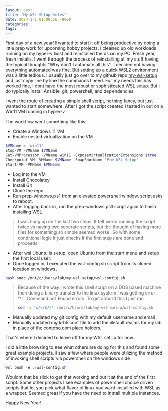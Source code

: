 ```yaml
---
layout: post
title: "My WSL Setup Notes"
date: 2024-1-1 01:00:00 -0000
categories:
tags:
---
```


First day of a new year! I wanted to start it off being productive by doing a little prep work for upcoming hobby projects. I cleaned up old workloads running on my hyper-v host and reinstalled the os on my PC. Fresh year, fresh installs. I went through the process of reinstalling all my stuff having the typical thoughts "Why don't I automate all this". I decided not having everything automated was fine. But setting up a quick WSL2 environment was a little tedious. I usually just go over to my github repo  [my-wsl-setup](https://github.com/jacobbweber/my-wsl-setup) and just copy line by line the commands I need. For my needs this has worked fine, I dont have the most robust or sophisticated WSL setup. But I do typically install Ansible, git, powershell, and dependencies.

I went the route of creating a simple shell script, nothing fancy, but just wanted to start somewhere. After I got the script created I tested in out on a Win11 VM running in hyper-v

The workflow went something like this:

- Create a Windows 11 VM
- Enable nested virtualization on the VM

```powershell
$VMName = 'win11'
Stop-VM -VMName $VMName
Set-VMProcessor -VMName win11 -ExposeVirtualizationExtensions $true
Checkpoint-VM -VMName $VMName -SnapShotName 'Pre-WSL Setup'
Start-VM -VMName $VMName
```

- Log into the VM
- Install Chocolatey
- Install Git
- Clone the repo
- Run prep-windows.ps1 from an elevated powershell window, script asks to reboot.
- After logging back in, run the prep-windows.ps1 script again to finish installing WSL.

> I was hung up on the last two steps. It felt weird running the script twice vs having two seperate scripts, but the thought of having more files for something so simple seemed worse. So with some conditional logic it just checks if the first steps are done and proceeds.

- After wsl Ubuntu is setup, open Ubuntu from the start menu and setup the first local user.
- Once logged in, I executed the wsl-config.sh script from its cloned location on windows.

```bash
bash sudo /mnt/c/Users/lab/my-wsl-setup/wsl-config.sh
```

> Because of the way I wrote this shell script on a DOS based machine then doing a binary transfer to the linux system I was getting error "\r': Command not Found errors. To get around this I just ran
> ```bash
> sed -i 's/\r$//' /mnt/c/Users/lab/my-wsl-setup/wsl-config.sh
> ```

- Manually updated my git config with my default username and email
- Manually updated my krb5.conf file to add the default realms for my lab in place of the contoso.com place holders.

That's where I decided to leave off for my WSL setup for now.

I did a little browsing to see what others are doing for this and found some great example projects. I saw a few where people were utilizing the method of invoking shell scripts via powershell on the windows side

```powershell
wsl bash -e ./wsl-config.sh
```

Wouldnt that be slick to get that working and put it at the end of the first script. Some other projects I see examples of powershell choice driven scripts that let you pick what flavor of linux you want installed with WSL as a wrapper. Seemed great if you have the need to install multiple instances.

Happy New Year!
